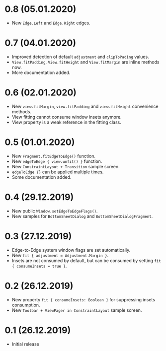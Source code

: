 # 0.8 (05.01.2020)
* New `Edge.Left` and `Edge.Right` edges.

# 0.7 (04.01.2020)
* Improved detection of default `adjustment` and `clipToPading` values.
* `View.fitPadding`, `View.fitHeight` and `View.fitMargin` are inline methods now.
* More documentation added.

# 0.6 (02.01.2020)
* New `view.fitMargin`, `view.fitPadding` and `view.fitHeight` convenience methods.
* View fitting cannot consume window insets anymore. 
* View property is a weak reference in the fitting class.

# 0.5 (01.01.2020)
* New `Fragment.fitEdgeToEdge()` function.
* New `edgeToEdge { view.unfit() }` function.  
* New `ConstraintLayout + Transition` sample screen.
* `edgeToEdge {}` can be applied multiple times.
* Some documentation added.

# 0.4 (29.12.2019)
* New public `Window.setEdgeToEdgeFlags()`.
* New samples for `BottomSheetDialog` and `BottomSheetDialogFragment`. 

# 0.3 (27.12.2019)
* Edge-to-Edge system window flags are set automatically.
* New `fit { adjustment = Adjustment.Margin }`.
* Insets are not consumed by default, but can be consumed by setting `fit { consumeInsets = true }`.

# 0.2 (26.12.2019)
* New property `fit { consumeInsets: Boolean }` for suppressing insets consumption.
* New `Toolbar + ViewPager in ConstraintLayout` sample screen.

# 0.1 (26.12.2019)
* Initial release

